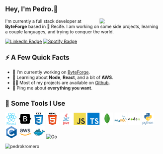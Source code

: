<h2>Hey, I'm Pedro.👋</h2>
<img align='right' src='https://user-images.githubusercontent.com/121258650/236836147-86e50b04-cec8-4a05-aec6-f0694bc9acfb.png' width='200'>
<p>I'm currently a full stack developer at <strong>ByteForge</a></strong> based in 🌅 Recife. I am working on some side projects, learning a couple languages, and trying to conquer the world.</p>
<p><a href="https://www.linkedin.com/in/pedroborges-dev/"><img src="https://img.shields.io/badge/-@pedroborges-0077B5?style=flat-square&amp;labelColor=0077B5&amp;logo=LinkedIn&amp;link=https://www.linkedin.com/in/pedroborges-dev/" alt="LinkedIn Badge"></a>
<a href="https://www.instagram.com/pedroxborges/"><img src="https://img.shields.io/badge/-@PedroxBorges-1ED760?style=flat-square&amp;labelColor=1ED760&amp;logo=Instagram&amp;link=https://www.instagram.com/pedroxborges/" alt="Spotify Badge"></a>
</p>
<h2>⚡️ A Few Quick Facts</h2>
<ul>
<li>🔭 I’m currently working on <a href="https://www.linkedin.com/company/bytef0rge/">ByteForge</a>.</li>
<li>🧐 Learning about <strong>Node</strong>, <strong>React</strong>, and a bit of <strong>AWS</strong>.</li>
<li>👨‍💻 Most of my projects are available on <a href="https://github.com/pedrokromero">Github</a>.</li>
<li>💬 Ping me about <strong>everything you want</strong>.</li>
</ul>
<h2>🚀 Some Tools I Use</h2>
<p align="left">
<img src="https://raw.githubusercontent.com/devicons/devicon/master/icons/react/react-original-wordmark.svg" alt="react" width="40" height="40" />
<img src="https://raw.githubusercontent.com/devicons/devicon/master/icons/bootstrap/bootstrap-plain.svg" alt="bootstrap" width="40" height="40" />
<img src="https://raw.githubusercontent.com/devicons/devicon/master/icons/css3/css3-original-wordmark.svg" alt="css3" width="40" height="40" />
<img src="https://raw.githubusercontent.com/devicons/devicon/master/icons/html5/html5-original-wordmark.svg" alt="html5" width="40" height="40"/>
<img src="https://raw.githubusercontent.com/devicons/devicon/master/icons/java/java-original-wordmark.svg" alt="java" width="40" height="40" />
<img src="https://raw.githubusercontent.com/devicons/devicon/master/icons/javascript/javascript-original.svg" alt="javascript" width="40" height="40" />
<img src="https://raw.githubusercontent.com/devicons/devicon/master/icons/typescript/typescript-original.svg" alt="typescript" width="40" height="40" />
<img src="https://raw.githubusercontent.com/devicons/devicon/master/icons/mongodb/mongodb-original.svg" alt="mongodb" width="40" height="40" />
<img src="https://raw.githubusercontent.com/devicons/devicon/master/icons/mysql/mysql-original-wordmark.svg" alt="mysql" width="40" height="40" />
<img src="https://raw.githubusercontent.com/devicons/devicon/master/icons/nodejs/nodejs-original-wordmark.svg" alt="nodejs" width="40" height="40" />
<img src="https://raw.githubusercontent.com/devicons/devicon/master/icons/python/python-original-wordmark.svg" alt="python" width="40" height="40" />
<img src="https://raw.githubusercontent.com/devicons/devicon/master/icons/c/c-original.svg" alt="c" width="40" height="40"/>
<img src="https://raw.githubusercontent.com/github/explore/80688e429a7d4ef2fca1e82350fe8e3517d3494d/topics/aws/aws.png" alt="aws" width="40" height="40" />
<img src="https://raw.githubusercontent.com/devicons/devicon/master/icons/docker/docker-original.svg" alt="Docker" width="40" height="40" />
<img src="https://cdn.jsdelivr.net/gh/devicons/devicon/icons/go/go-original.svg" alt="Go" width="40" height="40" />
</p>
<img src="https://github-readme-stats.vercel.app/api?username=pedrokromero&show_icons=true&count_private=true" alt="pedrokromero" />
